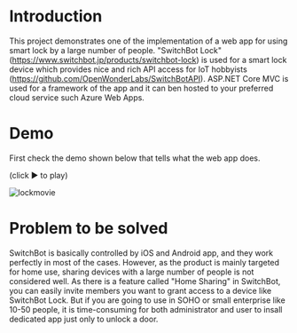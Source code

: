 # Introduction
This project demonstrates one of the implementation of a web app for using smart lock by a large number of people. 
"SwitchBot Lock" (https://www.switchbot.jp/products/switchbot-lock) is used for a smart lock device which provides nice and rich API access for IoT hobbyists (https://github.com/OpenWonderLabs/SwitchBotAPI).
ASP.NET Core MVC is used for a framework of the app and it can ben hosted to your preferred cloud service such Azure Web Apps.

# Demo
First check the demo shown below that tells what the web app does.

(click ▶ to play)

![lockmovie](https://user-images.githubusercontent.com/24380329/235057520-2f8c1414-9777-4851-8228-19f7ef1f4cae.gif)

# Problem to be solved
SwitchBot is basically controlled by iOS and Android app, and they work perfectly in most of the cases. However, as the product is mainly targeted for home use, sharing devices with a large number of people is not considered well. As there is a feature called "Home Sharing" in SwitchBot, you can easily invite members you want to grant access to a device like SwitchBot Lock. But if you are going to use in SOHO or small enterprise like 10-50 people, it is time-consuming for both administrator and user to insall dedicated app just only to unlock a door.
